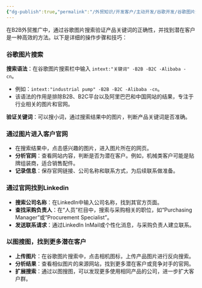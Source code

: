 ```yaml
---
{"dg-publish":true,"permalink":"/外贸知识/开发客户/主动开发/谷歌开发/谷歌图片开发/"}
---
```



在B2B外贸推广中，通过谷歌图片搜索验证产品关键词的正确性，并找到潜在客户是一种高效的方法。以下是详细的操作步骤和技巧：

### 谷歌图片搜索

**搜索语法**：在谷歌图片搜索栏中输入 `intext:"关键词" -B2B -B2C -Alibaba -cn`。  
- 例如：`intext:"industrial pump" -B2B -B2C -Alibaba -cn`。
- 该语法的作用是排除B2B、B2C平台以及阿里巴巴和中国网站的结果，专注于行业相关的图片和官网。

**验证关键词**：可以搜小词，通过搜索结果中的图片，判断产品关键词是否准确。

### 通过图片进入客户官网

   - 在搜索结果中，点击感兴趣的图片，进入图片所在的网页。
   - **分析官网**：查看网站内容，判断是否为潜在客户。例如，机械类客户可能是贴牌组装商，适合销售配件。
   - **记录信息**：保存官网链接、公司名称和联系方式，为后续联系做准备。

### 通过官网找到Linkedin

   - **搜索公司名称**：在LinkedIn中输入公司名称，找到其官方页面。
   - **查找采购负责人**：在“人员”栏目中，搜索与采购相关的职位，如“Purchasing Manager”或“Procurement Specialist”。
   - **发送联系请求**：通过LinkedIn InMail或个性化消息，与采购负责人建立联系。

### 以图搜图，找到更多潜在客户

   - **上传图片**：在谷歌图片搜索中，点击相机图标，上传产品图片进行反向搜索。
   - **分析结果**：查看相似图片的来源网站，找到更多潜在客户或竞争对手的官网。
   - **扩展搜索**：通过以图搜图，可以发现更多使用相同产品的公司，进一步扩大客户群。